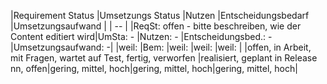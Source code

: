 |Requirement Status                                                 |Umsetzungs Status                       |Nutzen              |Entscheidungsbedarf |Umsetzungsaufwand   |
| -- |
|ReqSt: offen - bitte beschreiben, wie der Content editiert wird|UmSta: -                            |Nutzen: -           |Entscheidungsbed.: -|Umsetzungsaufwand: -|
|weil:                                                              |Bem:                                    |weil:               |weil:               |weil:               |
|offen, in Arbeit, mit Fragen, wartet auf Test, fertig, verworfen   |realisiert, geplant in Release nn, offen|gering, mittel, hoch|gering, mittel, hoch|gering, mittel, hoch|
